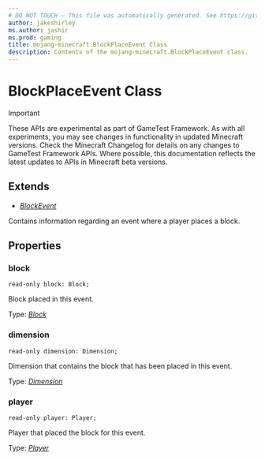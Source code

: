```yaml
---
# DO NOT TOUCH — This file was automatically generated. See https://github.com/Mojang/MinecraftScriptingApiDocsGenerator to modify descriptions, examples, etc.
author: jakeshirley
ms.author: jashir
ms.prod: gaming
title: mojang-minecraft.BlockPlaceEvent Class
description: Contents of the mojang-minecraft.BlockPlaceEvent class.
---
```

# BlockPlaceEvent Class
>[!IMPORTANT]
>These APIs are experimental as part of GameTest Framework. As with all experiments, you may see changes in functionality in updated Minecraft versions. Check the Minecraft Changelog for details on any changes to GameTest Framework APIs. Where possible, this documentation reflects the latest updates to APIs in Minecraft beta versions.

## Extends
- [*BlockEvent*](BlockEvent.md)

Contains information regarding an event where a player places a block.

## Properties
### **block**
`read-only block: Block;`

Block placed in this event.

Type: [*Block*](Block.md)

### **dimension**
`read-only dimension: Dimension;`

Dimension that contains the block that has been placed in this event.

Type: [*Dimension*](Dimension.md)

### **player**
`read-only player: Player;`

Player that placed the block for this event.

Type: [*Player*](Player.md)


